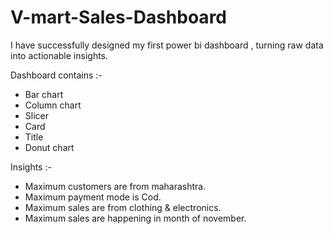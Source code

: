 # V-mart-Sales-Dashboard  

I have successfully designed my first power bi dashboard , turning raw data into actionable insights.

Dashboard contains :-

- Bar chart
- Column chart
- Slicer
- Card
- Title
- Donut chart

Insights :-

- Maximum customers are from maharashtra.
- Maximum payment mode is Cod.
- Maximum sales are from clothing & electronics.
- Maximum sales are happening in month of november.
